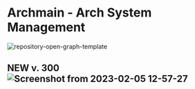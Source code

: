 # Archmain - Arch System Management


![repository-open-graph-template](https://user-images.githubusercontent.com/103053714/216729571-1a7b7328-47bc-4aa1-a918-410354bd8b45.png)

## NEW v. 300![Screenshot from 2023-02-05 12-57-27](https://user-images.githubusercontent.com/103053714/216820952-4eb4be6e-8e87-48b8-97ac-8cbb4f027478.png)



